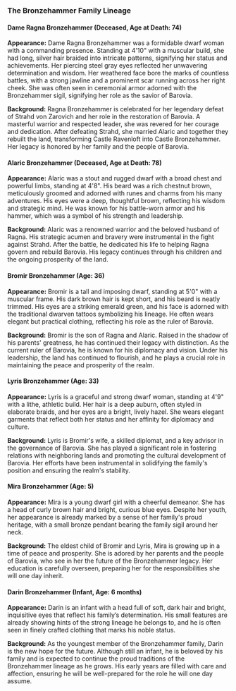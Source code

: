 ### **The Bronzehammer Family Lineage**

#### **Dame Ragna Bronzehammer (Deceased, Age at Death: 74)**
**Appearance:** Dame Ragna Bronzehammer was a formidable dwarf woman with a commanding presence. Standing at 4'10" with a muscular build, she had long, silver hair braided into intricate patterns, signifying her status and achievements. Her piercing steel gray eyes reflected her unwavering determination and wisdom. Her weathered face bore the marks of countless battles, with a strong jawline and a prominent scar running across her right cheek. She was often seen in ceremonial armor adorned with the Bronzehammer sigil, signifying her role as the savior of Barovia.

**Background:** Ragna Bronzehammer is celebrated for her legendary defeat of Strahd von Zarovich and her role in the restoration of Barovia. A masterful warrior and respected leader, she was revered for her courage and dedication. After defeating Strahd, she married Alaric and together they rebuilt the land, transforming Castle Ravenloft into Castle Bronzehammer. Her legacy is honored by her family and the people of Barovia.

#### **Alaric Bronzehammer (Deceased, Age at Death: 78)**
**Appearance:** Alaric was a stout and rugged dwarf with a broad chest and powerful limbs, standing at 4'8". His beard was a rich chestnut brown, meticulously groomed and adorned with runes and charms from his many adventures. His eyes were a deep, thoughtful brown, reflecting his wisdom and strategic mind. He was known for his battle-worn armor and his hammer, which was a symbol of his strength and leadership.

**Background:** Alaric was a renowned warrior and the beloved husband of Ragna. His strategic acumen and bravery were instrumental in the fight against Strahd. After the battle, he dedicated his life to helping Ragna govern and rebuild Barovia. His legacy continues through his children and the ongoing prosperity of the land.

#### **Bromir Bronzehammer (Age: 36)**
**Appearance:** Bromir is a tall and imposing dwarf, standing at 5'0" with a muscular frame. His dark brown hair is kept short, and his beard is neatly trimmed. His eyes are a striking emerald green, and his face is adorned with the traditional dwarven tattoos symbolizing his lineage. He often wears elegant but practical clothing, reflecting his role as the ruler of Barovia.

**Background:** Bromir is the son of Ragna and Alaric. Raised in the shadow of his parents' greatness, he has continued their legacy with distinction. As the current ruler of Barovia, he is known for his diplomacy and vision. Under his leadership, the land has continued to flourish, and he plays a crucial role in maintaining the peace and prosperity of the realm.

#### **Lyris Bronzehammer (Age: 33)**
**Appearance:** Lyris is a graceful and strong dwarf woman, standing at 4'9" with a lithe, athletic build. Her hair is a deep auburn, often styled in elaborate braids, and her eyes are a bright, lively hazel. She wears elegant garments that reflect both her status and her affinity for diplomacy and culture.

**Background:** Lyris is Bromir's wife, a skilled diplomat, and a key advisor in the governance of Barovia. She has played a significant role in fostering relations with neighboring lands and promoting the cultural development of Barovia. Her efforts have been instrumental in solidifying the family's position and ensuring the realm's stability.

#### **Mira Bronzehammer (Age: 5)**
**Appearance:** Mira is a young dwarf girl with a cheerful demeanor. She has a head of curly brown hair and bright, curious blue eyes. Despite her youth, her appearance is already marked by a sense of her family's proud heritage, with a small bronze pendant bearing the family sigil around her neck.

**Background:** The eldest child of Bromir and Lyris, Mira is growing up in a time of peace and prosperity. She is adored by her parents and the people of Barovia, who see in her the future of the Bronzehammer legacy. Her education is carefully overseen, preparing her for the responsibilities she will one day inherit.

#### **Darin Bronzehammer (Infant, Age: 6 months)**
**Appearance:** Darin is an infant with a head full of soft, dark hair and bright, inquisitive eyes that reflect his family’s determination. His small features are already showing hints of the strong lineage he belongs to, and he is often seen in finely crafted clothing that marks his noble status.

**Background:** As the youngest member of the Bronzehammer family, Darin is the new hope for the future. Although still an infant, he is beloved by his family and is expected to continue the proud traditions of the Bronzehammer lineage as he grows. His early years are filled with care and affection, ensuring he will be well-prepared for the role he will one day assume.
